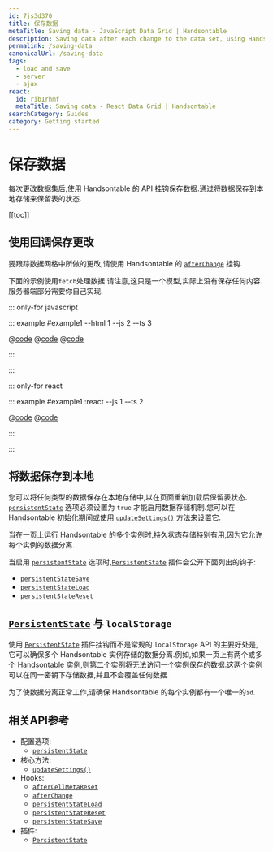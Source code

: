 ```yaml
---
id: 7js3d370
title: 保存数据
metaTitle: Saving data - JavaScript Data Grid | Handsontable
description: Saving data after each change to the data set, using Handsontable's API hooks. Preserve the table's state by saving data to the local storage.
permalink: /saving-data
canonicalUrl: /saving-data
tags:
  - load and save
  - server
  - ajax
react:
  id: rib1rhmf
  metaTitle: Saving data - React Data Grid | Handsontable
searchCategory: Guides
category: Getting started
---
```


# 保存数据

每次更改数据集后,使用 Handsontable 的 API 挂钩保存数据.通过将数据保存到本地存储来保留表的状态.

[[toc]]

## 使用回调保存更改

要跟踪数据网格中所做的更改,请使用 Handsontable 的 [`afterChange`](@/api/hooks.md#afterchange) 挂钩.

下面的示例使用`fetch`处理数据.请注意,这只是一个模型,实际上没有保存任何内容.服务器端部分需要你自己实现.

::: only-for javascript

::: example #example1 --html 1 --js 2 --ts 3

@[code](@/content/guides/getting-started/saving-data/javascript/example1.html)
@[code](@/content/guides/getting-started/saving-data/javascript/example1.js)
@[code](@/content/guides/getting-started/saving-data/javascript/example1.ts)

:::

:::

::: only-for react

::: example #example1 :react --js 1 --ts 2

@[code](@/content/guides/getting-started/saving-data/react/example1.jsx)
@[code](@/content/guides/getting-started/saving-data/react/example1.tsx)

:::

:::

## 将数据保存到本地

您可以将任何类型的数据保存在本地存储中,以在页面重新加载后保留表状态. [`persistentState`](@/api/options.md#persistentstate) 选项必须设置为 `true` 才能启用数据存储机制.您可以在 Handsontable 初始化期间或使用 [`updateSettings()`](@/api/core.md#updatesettings) 方法来设置它.

当在一页上运行 Handsontable 的多个实例时,持久状态存储特别有用,因为它允许每个实例的数据分离.

当启用 [`persistentState`](@/api/options.md#persistentstate) 选项时,[`PersistentState`](@/api/persistentState.md) 插件会公开下面列出的钩子:

- [`persistentStateSave`](@/api/hooks.md#persistentstatesave)
- [`persistentStateLoad`](@/api/hooks.md#persistentstateload)
- [`persistentStateReset`](@/api/hooks.md#persistentstatereset)

## [`PersistentState`](@/api/persistentState.md) 与 `localStorage`

使用 [`PersistentState`](@/api/persistentState.md) 插件挂钩而不是常规的 `localStorage` API 的主要好处是,它可以确保多个 Handsontable 实例存储的数据分离.例如,如果一页上有两个或多个 Handsontable 实例,则第二个实例将无法访问一个实例保存的数据.这两个实例可以在同一密钥下存储数据,并且不会覆盖任何数据.

为了使数据分离正常工作,请确保 Handsontable 的每个实例都有一个唯一的`id`.

## 相关API参考

- 配置选项:
  - [`persistentState`](@/api/options.md#persistentstate)
- 核心方法:
  - [`updateSettings()`](@/api/core.md#updatesettings)
- Hooks:
  - [`afterCellMetaReset`](@/api/hooks.md#aftercellmetareset)
  - [`afterChange`](@/api/hooks.md#afterchange)
  - [`persistentStateLoad`](@/api/hooks.md#persistentstateload)
  - [`persistentStateReset`](@/api/hooks.md#persistentstatereset)
  - [`persistentStateSave`](@/api/hooks.md#persistentstatesave)
- 插件:
  - [`PersistentState`](@/api/persistentState.md)
